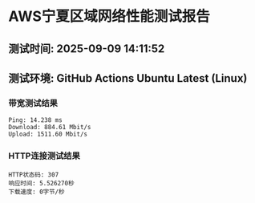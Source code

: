 # AWS宁夏区域网络性能测试报告
## 测试时间: 2025-09-09 14:11:52
## 测试环境: GitHub Actions Ubuntu Latest (Linux)

### 带宽测试结果
```
Ping: 14.238 ms
Download: 884.61 Mbit/s
Upload: 1511.60 Mbit/s
```

### HTTP连接测试结果
```
HTTP状态码: 307
响应时间: 5.526270秒
下载速度: 0字节/秒
```

